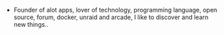 - Founder of alot apps, lover of technology, programming language, open source, forum, docker, unraid and arcade, I like to discover and learn new things..
  <br>

























































































































































































































































